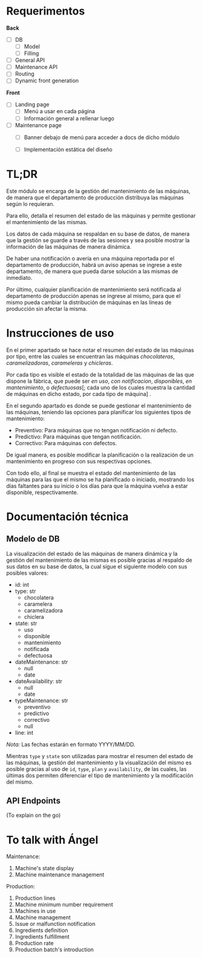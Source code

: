 # Requerimentos

**Back**
- [ ] DB
    - [ ] Model
    - [ ] Filling
- [ ] General API
- [ ] Maintenance API
- [ ] Routing
- [ ] Dynamic front generation

**Front**
- [ ] Landing page
    - [ ] Menú a usar en cada página
    - [ ] Información general a rellenar luego
- [ ] Maintenance page
    - [ ] Banner debajo de menú para acceder a docs de dicho módulo
    - [ ] Implementación estática del diseño


# TL;DR

Este módulo se encarga de la gestión del mantenimiento de las máquinas, de manera que el departamento de producción distribuya las máquinas según lo requieran.

Para ello, detalla el resumen del estado de las máquinas y permite gestionar el mantenimiento de las mismas.

Los datos de cada máquina se respaldan en su base de datos, de manera que la gestión se guarde a través de las sesiones y sea posible mostrar la información de las máquinas de manera dinámica.

De haber una notificación o avería en una máquina reportada por el departamento de producción, habrá un aviso apenas se ingrese a este departamento, de manera que pueda darse solución a las mismas de inmediato.

Por último, cualquier planificación de mantenimiento será notificada al departamento de producción apenas se ingrese al mismo, para que el mismo pueda cambiar la distribución de máquinas en las líneas de producción sin afectar la misma.


# Instrucciones de uso

En el primer apartado se hace notar el resumen del estado de las máquinas por tipo, entre las cuales se encuentran las máquinas _chocolateras_, _caramelizadoras_, _carameleras_ y _chicleras_.

Por cada tipo es visible el estado de la totalidad de las máquinas de las que dispone la fábrica, que puede ser _en uso_, _con notificacion_, _disponibles_, _en mantenimiento_, o _defectuosas_[; cada uno de los cuales muestra la cantidad de máquinas en dicho estado, por cada tipo de máquina] .

En el segundo apartado es donde se puede gestionar el mantenimiento de las máquinas, teniendo las opciones para planificar los siguientes tipos de mantenimiento:  
* Preventivo: Para máquinas que no tengan notificación ni defecto.
* Predictivo: Para máquinas que tengan notificación.
* Correctivo: Para máquinas con defectos.

De igual manera, es posible modificar la planificación o la realización de un mantenimiento en progreso con sus respectivas opciones.

Con todo ello, al final se muestra el estado del mantenimiento de las máquinas para las que el mismo se ha planificado o iniciado, mostrando los días faltantes para su inicio o los días para que la máquina vuelva a estar disponible, respectivamente.


# Documentación técnica

## Modelo de DB

La visualización del estado de las máquinas de manera dinámica y la gestión del mantenimiento de las mismas es posible gracias al respaldo de sus datos en su base de datos, la cual sigue el siguiente modelo con sus posibles valores:
* id: int
* type: str
    - chocolatera
    - caramelera
    - caramelizadora
    - chiclera
* state: str
    - uso
    - disponible
    - mantenimiento
    - notificada
    - defectuosa
* dateMaintenance: str
    - null
    - date
* dateAvailability: str
    - null
    - date
* typeMaintenance: str
    - preventivo
    - predictivo
    - correctivo
    - null
* line: int

_Nota:_ Las fechas estarán en formato YYYY/MM/DD.

Mientras `type` y `state` son utilizadas para mostrar el resumen del estado de las máquinas, la gestión del mantenimiento y la visualización del mismo es posible gracias al uso de `id`, `type`, `plan` y `availability`, de las cuales, las últimas dos permiten diferenciar el tipo de mantenimiento y la modificación del mismo.


## API Endpoints

(To explain on the go)

# To talk with Ángel
Maintenance:
1. Machine's state display
2. Machine maintenance management

Production:
1. Production lines
2. Machine minimum number requirement
3. Machines in use
4. Machine management
5. Issue or malfunction notification
6. Ingredients definition
7. Ingredients fulfillment
7. Production rate
8. Production batch's introduction